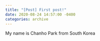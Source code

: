 ```yaml
---
title: "[Post] First post!"
date: 2020-08-24 14:57:00 -0400
categories: archive
---
```


My name is Chanho Park from South Korea
